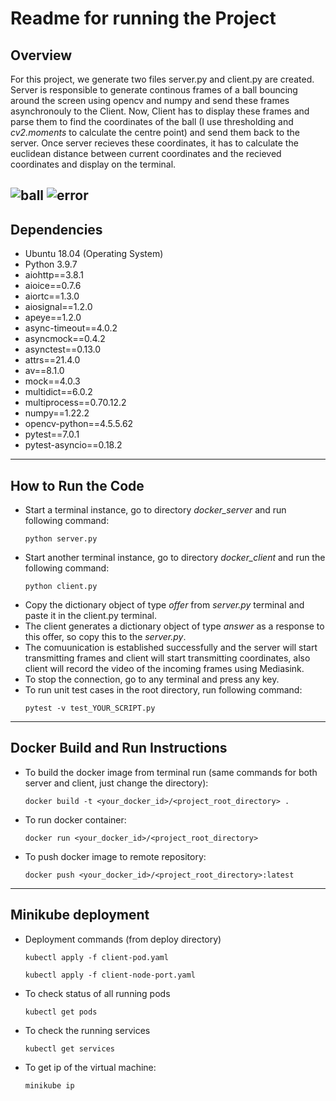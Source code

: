 # Readme for running the Project

## Overview
For this project, we generate two files server.py and client.py are created. Server is responsible to generate continous frames of a ball bouncing around the screen using opencv and numpy and send these frames asynchronouly to the Client. Now, Client has to display these frames and parse them to find the coordinates of the ball (I use thresholding and _cv2.moments_ to calculate the centre point) and send them back to the server. Once server recieves these coordinates, it has to calculate the euclidean distance between current coordinates and the recieved coordinates and display on the terminal.

![ball](assests/ball.gif)
![error](assests/error.gif)
---
## Dependencies
- Ubuntu 18.04 (Operating System)
- Python 3.9.7
- aiohttp==3.8.1
- aioice==0.7.6
- aiortc==1.3.0
- aiosignal==1.2.0
- apeye==1.2.0
- async-timeout==4.0.2
- asyncmock==0.4.2
- asynctest==0.13.0
- attrs==21.4.0
- av==8.1.0
- mock==4.0.3
- multidict==6.0.2
- multiprocess==0.70.12.2
- numpy==1.22.2
- opencv-python==4.5.5.62
- pytest==7.0.1
- pytest-asyncio==0.18.2

---
## How to Run the Code

- Start a terminal instance, go to directory _docker_server_ and run following command:
  ```
  python server.py
  ```
- Start another terminal instance, go to directory _docker_client_ and run the following command:
  ```
  python client.py
  ```
- Copy the dictionary object of type _offer_ from _server.py_ terminal and paste it in the client.py terminal.
- The client generates a dictionary object of type _answer_ as a response to this offer, so copy this to the _server.py_.
- The comuunication is established successfully and the server will start transmitting frames and client will start transmitting coordinates, also client will record the video of the incoming frames using Mediasink.
- To stop the connection, go to any terminal and press any key.
- To run unit test cases in the root directory, run following command:
  ```
  pytest -v test_YOUR_SCRIPT.py
  ```

---
## Docker Build and Run Instructions
- To build the docker image from terminal run (same commands for both server and client, just change the directory):
  ```
  docker build -t <your_docker_id>/<project_root_directory> . 
  ```
- To run docker container:
  ```
  docker run <your_docker_id>/<project_root_directory>
  ```
- To push docker image to remote repository:
  ```
  docker push <your_docker_id>/<project_root_directory>:latest
  ```

---
## Minikube deployment 

- Deployment commands (from deploy directory)
  ```
  kubectl apply -f client-pod.yaml
  ```
  ```
  kubectl apply -f client-node-port.yaml
  ```
- To check status of all running pods
  ```
  kubectl get pods
  ```
- To check the running services
  ```
  kubectl get services
  ```
- To get ip of the virtual machine:
  ```
  minikube ip
  ```
